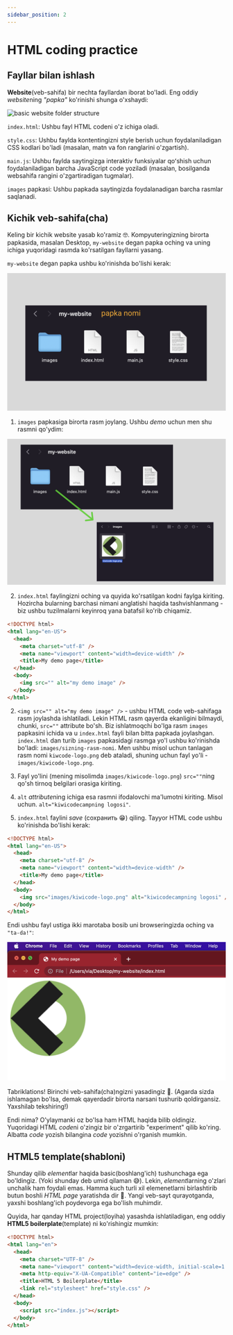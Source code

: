 ```yaml
---
sidebar_position: 2
---
```


# HTML coding practice

## Fayllar bilan ishlash

**Website**(veb-sahifa) bir nechta fayllardan iborat bo'ladi. Eng oddiy *website*ning _"papka"_ ko'rinishi shunga o'xshaydi:

![basic website folder structure](./img/simple-website-folder.png)

`index.html`: Ushbu fayl HTML codeni o'z ichiga oladi.

`style.css`: Ushbu faylda kontentingizni style berish uchun foydalaniladigan CSS kodlari bo'ladi (masalan, matn va fon ranglarini o'zgartish).

`main.js`: Ushbu faylda saytingizga interaktiv funksiyalar qoʻshish uchun foydalaniladigan barcha JavaScript code yoziladi (masalan, bosilganda websahifa rangini o'zgartiradigan tugmalar).

`images` papkasi: Ushbu papkada saytingizda foydalanadigan barcha rasmlar saqlanadi.

## Kichik veb-sahifa(cha)

Keling bir kichik website yasab ko'ramiz 🤓. Kompyuteringizning birorta papkasida, masalan Desktop, `my-website` degan papka oching va uning ichiga yuqoridagi rasmda ko'rsatilgan fayllarni yasang.

`my-website` degan papka ushbu ko'rinishda bo'lishi kerak:

![basic website folder](./img/website.png)

1. `images` papkasiga birorta rasm joylang. Ushbu _demo_ uchun men shu rasmni qo'ydim:

![basic website folder](./img/images-folder.png)

2. `index.html` faylingizni oching va quyida ko'rsatilgan kodni faylga kiriting. Hozircha bularning barchasi nimani anglatishi haqida tashvishlanmang - biz ushbu tuzilmalarni keyinroq yana batafsil ko'rib chiqamiz.

```html title="index.html"
<!DOCTYPE html>
<html lang="en-US">
  <head>
    <meta charset="utf-8" />
    <meta name="viewport" content="width=device-width" />
    <title>My demo page</title>
  </head>
  <body>
    <img src="" alt="my demo image" />
  </body>
</html>
```

2. `<img src="" alt="my demo image" />` - ushbu HTML code veb-sahifaga rasm joylashda ishlatiladi. Lekin HTML rasm qayerda ekanligini bilmaydi, chunki, `src=""` attribute bo'sh. Biz ishlatmoqchi bo'lga rasm `images` papkasini ichida va u `index.html` fayli bilan bitta papkada joylashgan. `index.html` dan turib `images` papkasidagi rasmga yo'l ushbu ko'rinishda bo'ladi: `images/sizning-rasm-nomi`. Men ushbu misol uchun tanlagan rasm nomi `kiwcode-logo.png` deb ataladi, shuning uchun fayl yo'li - `images/kiwicode-logo.png`.

3. Fayl yo'lini (mening misolimda `images/kiwicode-logo.png`) `src=""`ning qo'sh tirnoq belgilari orasiga kiriting.

4. `alt` *attribute*ning ichiga esa rasmni ifodalovchi ma'lumotni kiriting. Misol uchun. `alt="kiwicodecampning logosi"`.

5. `index.html` faylini _save_ (сохранить 😁) qiling. Tayyor HTML code ushbu ko'rinishda bo'lishi kerak:

```html title="index.html"
<!DOCTYPE html>
<html lang="en-US">
  <head>
    <meta charset="utf-8" />
    <meta name="viewport" content="width=device-width" />
    <title>My demo page</title>
  </head>
  <body>
    <img src="images/kiwicode-logo.png" alt="kiwicodecampning logosi" />
  </body>
</html>
```

Endi ushbu fayl ustiga ikki marotaba bosib uni browseringizda oching va `"ta-da!"`:

![basic website folder](./img/html_img_preview.png)

Tabriklations! Birinchi veb-sahifa(cha)ngizni yasadingiz 🥳. (Agarda sizda ishlamagan bo'lsa, demak qayerdadir birorta narsani tushurib qoldirgansiz. Yaxshilab tekshiring!)

Endi nima? O'ylaymanki oz bo'lsa ham HTML haqida bilib oldingiz. Yuqoridagi HTML *code*ni o'zingiz bir o'zrgartirib "experiment" qilib ko'ring. Albatta _code_ yozish bilangina _code_ yozishni o'rganish mumkin.

## HTML5 template(shabloni)

Shunday qilib *element*lar haqida basic(boshlang'ich) tushunchaga ega bo'ldingiz. (Yoki shunday deb umid qilaman 😅). Lekin, *element*larning o'zlari unchalik ham foydali emas. Hamma kuch turli xil elemenetlarni birlashtirib butun boshli _HTML page_ yaratishda dir 💪.
Yangi veb-sayt qurayotganda, yaxshi boshlang'ich poydevorga ega bo'lish muhimdir.

Quyida, har qanday HTML project(loyiha) yasashda ishlatiladigan, eng oddiy **HTML5 boilerplate**(template) ni ko'rishingiz mumkin:

```html title="index.html"
<!DOCTYPE html>
<html lang="en">
  <head>
    <meta charset="UTF-8" />
    <meta name="viewport" content="width=device-width, initial-scale=1.0" />
    <meta http-equiv="X-UA-Compatible" content="ie=edge" />
    <title>HTML 5 Boilerplate</title>
    <link rel="stylesheet" href="style.css" />
  </head>
  <body>
    <script src="index.js"></script>
  </body>
</html>
```
